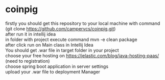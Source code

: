 # coinpig
firstly you should get this repository to your local machine with command (git clone https://github.com/campervcs/coinpig.git)</br>
after run it in intellij idea</br>
in folder with project execute command mvn -e clean package</br>
after click run on Main class in Intellij Idea</br>
You should get .war file in target folder in your project</br>
choose your free hosting on https://jelastic.com/blog/java-hosting-paas/ (need to registration)</br>
choose spring boot application in server settings </br>
upload your .war file to deployment Manager</br>
